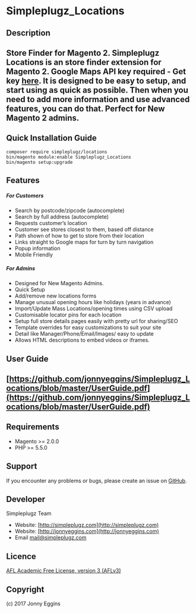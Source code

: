 # Simpleplugz_Locations
Description
------------
 Store Finder for Magento 2.
 Simpleplugz Locations is an store finder extension for Magento 2.
 Google Maps API key required  - Get key [here](https://developers.google.com/maps/documentation/directions/get-api-key).
 It is designed to be easy to setup, and start using as quick as possible. Then when you need to add more information and use advanced features, you can do that. Perfect for New Magento 2 admins.
------------

Quick Installation Guide
---------------------------------------------

    composer require simpleplugz/locations
    bin/magento module:enable Simpleplugz_Locations
    bin/magento setup:upgrade

Features
------------
##### For Customers
* Search by postcode/zipcode (autocomplete)
* Search by full address  (autocomplete)
* Requests customer’s location
* Customer see stores closest to them, based off distance
* Path shown of how to get to store from their location
* Links straight to Google maps for turn by turn navigation
* Popup information
* Mobile Friendly
##### For Admins
* Designed for New Magento Admins.
* Quick Setup
* Add/remove new locations forms
* Manage unusual opening hours like holidays (years in advance)
* Import/Update Mass Locations/opening times using CSV upload
* Customisable locator pins for each location
* Setup full store details pages easily with pretty url for sharing/SEO
* Template overrides for easy customizations to suit your site
* Detail like Manager/Phone/Email/Images/ easy to update
* Allows HTML descriptions to embed videos or iframes.


User Guide
------------
[https://github.com/jonnyeggins/Simpleplugz_Locations/blob/master/UserGuide.pdf](https://github.com/jonnyeggins/Simpleplugz_Locations/blob/master/UserGuide.pdf)
-------------------------------

Requirements
------------
- Magento >= 2.0.0
- PHP >= 5.5.0

Support
-------
If you encounter any problems or bugs, please create an issue on [GitHub](https://github.com/jonnyeggins/Simpleplugz_Locations).


Developer
---------
Simpleplugz Team
* Website: [http://simpleplugz.com](http://simpleplugz.com)
* Website: [http://jonnyeggins.com](http://jonnyeggins.com)
* Email [mail@simpleplugz.com](mail@simpleplugz.com)


Licence
-------
[AFL Academic Free License, version 3 (AFLv3)](https://opensource.org/licenses/AFL-3.0)

Copyright
---------
(c) 2017 Jonny Eggins
